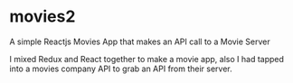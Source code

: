 # movies2

A simple Reactjs Movies App that makes an API call to a Movie Server

I mixed Redux and React together to make a movie app, also I had tapped into a movies company API to grab an API from their server.
